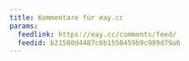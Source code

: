 ```yaml
---
title: Kommentare für eay.cc
params:
  feedlink: https://eay.cc/comments/feed/
  feedid: b21500d4487c6b1550459b9c989d79a6
---
```

